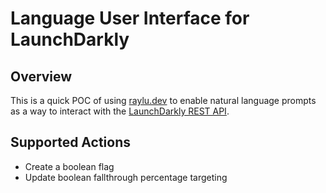 # Language User Interface for LaunchDarkly
## Overview
This is a quick POC of using [raylu.dev](https://www.raylu.dev/) to enable natural language prompts as a way to interact with the [LaunchDarkly REST API](https://apidocs.launchdarkly.com/).

## Supported Actions
- Create a boolean flag
- Update boolean fallthrough percentage targeting